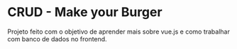 # CRUD - Make your Burger

Projeto feito com o objetivo de aprender mais sobre vue.js e como trabalhar com banco de dados no frontend.
